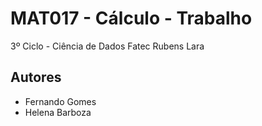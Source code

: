 # MAT017 - Cálculo - Trabalho
3º Ciclo - Ciência de Dados
Fatec Rubens Lara

## Autores
- Fernando Gomes
- Helena Barboza

